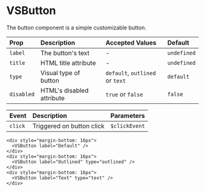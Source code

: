 # VSButton

The button component is a simple customizable button.

| Prop       | Description               | Accepted Values                 | Default     |
| :--------- | :------------------------ | :------------------------------ | :---------- |
| `label`    | The button's text         | -                               | `undefined` |
| `title`    | HTML title attribute      | -                               | `undefined` |
| `type`     | Visual type of button     | `default`, `outlined` or `text` | `default`   |
| `disabled` | HTML's disabled attribute | `true` or `false`               | `false`     |

| Event   | Description               | Parameters    |
| :------ | :------------------------ | :------------ |
| `click` | Triggered on button click | `$clickEvent` |

```vue
<div style="margin-bottom: 16px">
  <VSButton label="Default" />
</div>
<div style="margin-bottom: 16px">
  <VSButton label="Outlined" type="outlined" />
</div>
<div style="margin-bottom: 16px">
  <VSButton label="Text" type="text" />
</div>
```

<ButtonExample />

<script setup>
import ButtonExample from './ButtonExample.vue'
</script>
